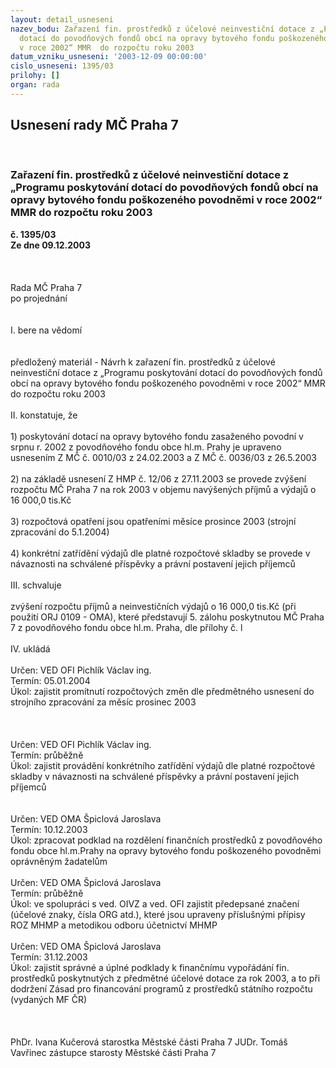 ```yaml
---
layout: detail_usneseni
nazev_bodu: Zařazení fin. prostředků z účelové neinvestiční dotace z „Programu poskytování
  dotací do povodňových fondů obcí na opravy bytového fondu poškozeného povodněmi
  v roce 2002“ MMR  do rozpočtu roku 2003
datum_vzniku_usneseni: '2003-12-09 00:00:00'
cislo_usneseni: 1395/03
prilohy: []
organ: rada
---
```

<div id="ucUsn_pList" class="usn">
	<span><h2>Usnesení rady MČ Praha 7 </h2>
<br></span><div class="standBody">
<span><h3>Zařazení fin. prostředků z účelové neinvestiční dotace z „Programu poskytování dotací do povodňových fondů obcí na opravy bytového fondu poškozeného povodněmi v roce 2002“ MMR  do rozpočtu roku 2003</h3></span><div class="center">
		<strong>č. 1395/03</strong><br>
	</div>
<div class="center">
		<strong>Ze dne 09.12.2003</strong><br><br>
	</div>
<br><br>Rada MČ Praha 7<br>po projednání<br><br><br>I.	bere na vědomí<br><br> <br>předložený materiál - Návrh k zařazení fin. prostředků z účelové neinvestiční dotace z „Programu poskytování dotací do povodňových fondů obcí na opravy bytového fondu poškozeného povodněmi v roce 2002“ MMR do rozpočtu roku 2003<br><br>II.	konstatuje, že<br><br>1) poskytování dotací na opravy bytového fondu zasaženého povodní v srpnu r. 2002 z povodňového fondu obce hl.m. Prahy je upraveno usnesením Z MČ č. 0010/03 z 24.02.2003 a Z MČ č. 0036/03 z 26.5.2003<br><br>2) na základě usnesení Z HMP č. 12/06 z 27.11.2003  se provede  zvýšení rozpočtu MČ Praha 7 na rok 2003 v objemu navýšených příjmů a výdajů o 16 000,0 tis.Kč<br><br>3) rozpočtová opatření jsou opatřeními měsíce prosince 2003 (strojní zpracování  do 5.1.2004) <br><br>4) konkrétní zatřídění výdajů dle platné rozpočtové skladby se provede v návaznosti na schválené  příspěvky  a právní postavení jejich  příjemců<br><br>III.	schvaluje <br><br>zvýšení rozpočtu příjmů a  neinvestičních výdajů o 16 000,0 tis.Kč (při použití ORJ 0109 - OMA), které představují 5. zálohu  poskytnutou MČ Praha 7 z povodňového fondu obce hl.m. Praha,   dle přílohy č. l <br><br>IV.	ukládá <br><br>Určen:	VED OFI Pichlík Václav ing.<br>Termín: 05.01.2004<br>Úkol:	zajistit promítnutí rozpočtových změn dle předmětného usnesení do strojního zpracování za měsíc prosinec 2003<br> <br><br><br>Určen:	VED OFI Pichlík Václav ing.<br>Termín: průběžně<br>Úkol:	zajistit provádění konkrétního zatřídění výdajů dle platné rozpočtové skladby v návaznosti na schválené příspěvky a právní postavení jejich příjemců<br> <br><br>Určen:	VED OMA Špiclová Jaroslava<br>Termín: 10.12.2003<br>Úkol:	zpracovat podklad na rozdělení finančních prostředků z povodňového fondu obce hl.m.Prahy na opravy bytového fondu poškozeného povodněmi oprávněným žadatelům<br> <br>Určen:	VED OMA Špiclová Jaroslava<br>Termín: průběžně<br>Úkol:	ve spolupráci s ved. OIVZ a ved. OFI   zajistit předepsané značení (účelové znaky, čísla ORG atd.), které jsou upraveny příslušnými přípisy ROZ MHMP a metodikou odboru účetnictví MHMP<br> <br>Určen:	VED OMA Špiclová Jaroslava<br>Termín: 31.12.2003<br>Úkol:	zajistit správné a úplné podklady k finančnímu vypořádání fin. prostředků poskytnutých z předmětné účelové dotace za rok 2003, a to při dodržení Zásad pro financování programů z prostředků státního rozpočtu (vydaných MF ČR) <br> <br><br>	<br>PhDr. Ivana Kučerová starostka Městské části Praha 7	 JUDr. Tomáš Vavřinec zástupce starosty Městské části Praha 7<br>	<br><br>
</div>
</div>